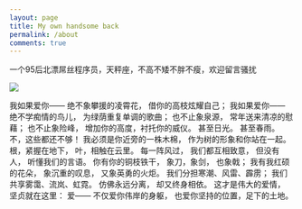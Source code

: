 ```yaml
---
layout: page
title: My own handsome back
permalink: /about
comments: true
---
```


<div class="row justify-content-between">
<div class="col-md-8 pr-5">

<p>一个95后北漂屌丝程序员，天秤座，不高不矮不胖不瘦，欢迎留言骚扰</p>

<p class="mb-5"><img class="shadow-lg" src="{{site.baseurl}}/assets/images/zdp.jpeg"/></p>
</div>
<div class="col-md-4">

<div class="sticky-top sticky-top-80">
我如果爱你——
绝不象攀援的凌霄花，
借你的高枝炫耀自己；
我如果爱你——
绝不学痴情的鸟儿，
为绿荫重复单调的歌曲；
也不止象泉源，
常年送来清凉的慰藉；
也不止象险峰，
增加你的高度，衬托你的威仪。
甚至日光。
甚至春雨。
不，这些都还不够！
我必须是你近旁的一株木棉，
作为树的形象和你站在一起。
根，紧握在地下，
叶，相触在云里。
每一阵风过，
我们都互相致意，
但没有人，
听懂我们的言语。
你有你的铜枝铁干，
象刀，象剑，
也象戟；
我有我红硕的花朵，
象沉重的叹息，
又象英勇的火炬。
我们分担寒潮、风雷、霹雳；
我们共享雾霭、流岚、虹霓。
仿佛永远分离，
却又终身相依。
这才是伟大的爱情，
坚贞就在这里：
爱——
不仅爱你伟岸的身躯，
也爱你坚持的位置，足下的土地。

</div>

</div>
</div>
